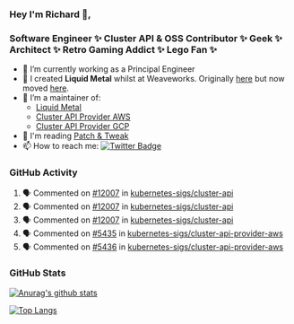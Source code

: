 ### Hey I'm Richard 👋, 

<h3 align="left">Software Engineer ✨ Cluster API & OSS Contributor ✨ Geek ✨ Architect ✨ Retro Gaming Addict ✨ Lego Fan ✨</h3>

- 🔭 I’m currently working as a Principal Engineer
- 📯 I created **Liquid Metal** whilst at Weaveworks. Originally [here](https://github.com/weaveworks-liquidmetal) but now moved [here](https://github.com/liquidmetal-dev).
- 👯 I’m a maintainer of:
  -  [Liquid Metal](https://github.com/liquidmetal-dev)
  -  [Cluster API Provider AWS](https://github.com/kubernetes-sigs/cluster-api-provider-aws)
  -  [Cluster API Provider GCP](https://github.com/kubernetes-sigs/cluster-api-provider-gcp)
- 💬 I'm reading [Patch & Tweak](https://bjooks.com/products/patch-tweak-exploring-modular-synthesis)
- 📫 How to reach me: [![Twitter Badge](https://img.shields.io/badge/-@fruit_case-00acee?style=flat&logo=Twitter&logoColor=white)](https://twitter.com/intent/follow?screen_name=fruit_case "Follow on Twitter")

### GitHub Activity 

<!--START_SECTION:activity-->
1. 🗣 Commented on [#12007](https://github.com/kubernetes-sigs/cluster-api/issues/12007#issuecomment-2754216905) in [kubernetes-sigs/cluster-api](https://github.com/kubernetes-sigs/cluster-api)
2. 🗣 Commented on [#12007](https://github.com/kubernetes-sigs/cluster-api/issues/12007#issuecomment-2748236027) in [kubernetes-sigs/cluster-api](https://github.com/kubernetes-sigs/cluster-api)
3. 🗣 Commented on [#12007](https://github.com/kubernetes-sigs/cluster-api/issues/12007#issuecomment-2748231977) in [kubernetes-sigs/cluster-api](https://github.com/kubernetes-sigs/cluster-api)
4. 🗣 Commented on [#5435](https://github.com/kubernetes-sigs/cluster-api-provider-aws/pull/5435#issuecomment-2747604670) in [kubernetes-sigs/cluster-api-provider-aws](https://github.com/kubernetes-sigs/cluster-api-provider-aws)
5. 🗣 Commented on [#5436](https://github.com/kubernetes-sigs/cluster-api-provider-aws/pull/5436#issuecomment-2747603583) in [kubernetes-sigs/cluster-api-provider-aws](https://github.com/kubernetes-sigs/cluster-api-provider-aws)
<!--END_SECTION:activity-->

### GitHub Stats

[![Anurag's github stats](https://github-readme-stats.vercel.app/api?username=richardcase&count_private=true&show_icons=true)](https://github.com/anuraghazra/github-readme-stats)

[![Top Langs](https://github-readme-stats.vercel.app/api/top-langs/?username=richardcase&hide=html&layout=compact)](https://github.com/anuraghazra/github-readme-stats)
